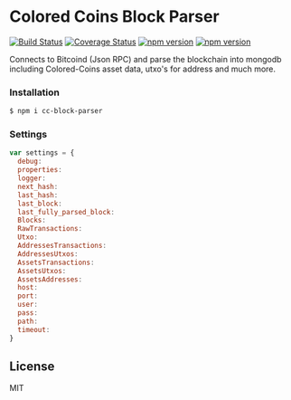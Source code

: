 # Colored Coins Block Parser
[![Build Status](https://travis-ci.org/Colored-Coins/Parser.svg?branch=master)](https://travis-ci.org/Colored-Coins/Parser) [![Coverage Status](https://coveralls.io/repos/Colored-Coins/Parser/badge.svg?branch=master)](https://coveralls.io/r/Colored-Coins/Parser?branch=master) [![npm version](https://badge.fury.io/js/cc-block-parser.svg)](http://badge.fury.io/js/cc-block-parser) [![npm version](http://slack.coloredcoins.org/badge.svg)](http://slack.coloredcoins.org)

Connects to Bitcoind (Json RPC) and parse the blockchain into mongodb including Colored-Coins asset data, utxo's for address and much more.

### Installation

```sh
$ npm i cc-block-parser
```


### Settings

```js
var settings = {
  debug:
  properties:
  logger:
  next_hash:
  last_hash:
  last_block:
  last_fully_parsed_block:
  Blocks:
  RawTransactions:
  Utxo:
  AddressesTransactions:
  AddressesUtxos:
  AssetsTransactions:
  AssetsUtxos:
  AssetsAddresses:
  host:
  port:
  user:
  pass:
  path:
  timeout:
}
```

License
----

MIT

[mocha]:https://www.npmjs.com/package/mocha